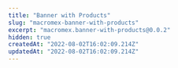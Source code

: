 ```yaml
---
title: "Banner with Products"
slug: "macromex-banner-with-products"
excerpt: "macromex.banner-with-products@0.0.2"
hidden: true
createdAt: "2022-08-02T16:02:09.214Z"
updatedAt: "2022-08-02T16:02:09.214Z"
---
```

